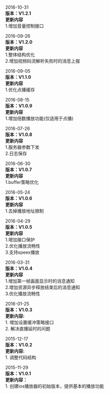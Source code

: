 2016-10-31  
__版本：V1.2.1__  
__更新内容__  
1\.增加音量控制接口

2016-09-26  
__版本：V1.2.0__  
__更新内容__  
1\.整体结构优化  
2\.增加视频码流解析失败时的消息上报

2016-09-05  
__版本：V1.1.0__  
__更新内容__  
1\.优化点播缓存

2016-08-15  
__版本：V1.0.9__  
__更新内容__  
1\.增加倍数播放功能(仅适用于点播)

2016-07-26  
__版本：V1.0.8__  
__更新内容__  
1\.服务器参数下发  
2\.日志保存

2016-06-30  
__版本：V1.0.7__  
__更新内容__  
1\.buffer策略优化

2016-05-24  
__版本：V1.0.6__  
__更新内容__  
1\.去掉播放地址限制

2016-04-29  
__版本：V1.0.5__  
__更新内容__  
1\.增加接口保护  
2\.优化播放流畅性   
3\.支持speex播放 

2016-03-31  
__版本：V1.0.4__  
__更新内容__  
1\.增加第一帧画面显示时的消息通知  
2\.增加资源异步释放结束后的消息通知  
3\.优化播放流畅性  

2016-01-25   
__版本：V1.0.3__  
__更新内容:__  
1\. 增加设置缓冲策略接口  
2\. 解决直播延时的问题

2015-12-17  
__版本：V1.0.2__  
__更新内容:__  
1\. 调整代码结构 

2015-11-29  
__版本：V1.0.1__   
__更新内容：__  
1\. 创建ios播放器的初始版本，提供基本的播放功能  